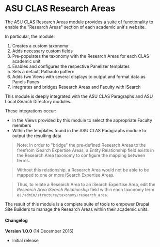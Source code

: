 # ASU CLAS Research Areas

The ASU CLAS Research Areas module provides a suite of functionality to enable the "Research Areas" section of each academic unit's website.

In particular, the module:

1. Creates a custom taxonomy
2. Adds necessary custom fields
3. Pre-populates the taxonomy with the Research Areas for each CLAS academic unit
4. Enables and configures the respective Panelizer templates
5. Sets a default Pathauto pattern
6. Adds two Views with several displays to output and format data as Panels Panes
7. Integrates and bridges Research Areas and Faculty with iSearch

This module is deeply integrated with the ASU CLAS Paragraphs and ASU Local iSearch Directory modules.

These integrations occur:

* In the Views provided by this module to select the appropriate Faculty members
* Within the templates found in the ASU CLAS Paragraphs module to output the resulting data

> Note: In order to "bridge" the pre-defined Research Areas to the freefrom iSearch Expertise Areas, a Entity Relationship field exists in the Research Area taxonomy to configure the mapping between terms.

> Without this relationship, a Research Area would not be able to be mapped to one or more iSearch Expertise Areas.

> Thus, to relate a Research Area to an iSearch Expertise Area, edit the _Research Area iSearch Relationship_ field within each taxonomy term at `/admin/structure/taxonomy/research_area`.

The result of this module is a complete suite of tools to empower Drupal Site Builders to manage the Research Areas within their academic units.

#### Changelog

**Version 1.0.0** (14 December 2015)

* Initial release
